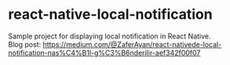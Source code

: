 # react-native-local-notification
Sample project for displaying local notification in React Native.  
Blog post: https://medium.com/@ZaferAyan/react-nativede-local-notification-nas%C4%B1l-g%C3%B6nderilir-aef342f00f07
